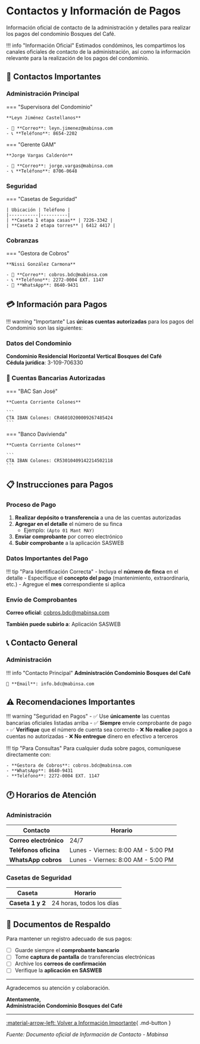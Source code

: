 # Contactos y Información de Pagos

Información oficial de contacto de la administración y detalles para realizar los pagos del condominio Bosques del Café.

!!! info "Información Oficial"
    Estimados condóminos, les compartimos los canales oficiales de contacto de la administración, así como la información relevante para la realización de los pagos del condominio.

## 👥 Contactos Importantes

### Administración Principal

=== "Supervisora del Condominio"
    
    **Leyn Jiménez Castellanos**
    
    - 📧 **Correo**: leyn.jimenez@mabinsa.com
    - 📞 **Teléfono**: 8654-2202

=== "Gerente GAM"
    
    **Jorge Vargas Calderón**
    
    - 📧 **Correo**: jorge.vargas@mabinsa.com
    - 📞 **Teléfono**: 8706-0648

### Seguridad

=== "Casetas de Seguridad"
    
    | Ubicación | Teléfono |
    |-----------|----------|
    | **Caseta 1 etapa casas** | 7226-3342 |
    | **Caseta 2 etapa torres** | 6412 4417 |

### Cobranzas

=== "Gestora de Cobros"
    
    **Nissi González Carmona**
    
    - 📧 **Correo**: cobros.bdc@mabinsa.com
    - 📞 **Teléfono**: 2272-0004 EXT. 1147
    - 📱 **WhatsApp**: 8640-9431

## 💳 Información para Pagos

!!! warning "Importante"
    Las **únicas cuentas autorizadas** para los pagos del Condominio son las siguientes:

### Datos del Condominio

**Condominio Residencial Horizontal Vertical Bosques del Café**  
**Cédula jurídica**: 3-109-706330

### 🏦 Cuentas Bancarias Autorizadas

=== "BAC San José"
    
    **Cuenta Corriente Colones**
    
    ```
    CTA IBAN Colones: CR46010200009267485424
    ```

=== "Banco Davivienda"
    
    **Cuenta Corriente Colones**
    
    ```
    CTA IBAN Colones: CR53010409142214502118
    ```

## 📋 Instrucciones para Pagos

### Proceso de Pago

1. **Realizar depósito o transferencia** a una de las cuentas autorizadas
2. **Agregar en el detalle** el número de su finca
   - Ejemplo: `(Apto 01 Mant MAY)`
3. **Enviar comprobante** por correo electrónico
4. **Subir comprobante** a la aplicación SASWEB

### Datos Importantes del Pago

!!! tip "Para Identificación Correcta"
    - Incluya el **número de finca** en el detalle
    - Especifique el **concepto del pago** (mantenimiento, extraordinaria, etc.)
    - Agregue el **mes** correspondiente si aplica

### Envío de Comprobantes

**Correo oficial**: cobros.bdc@mabinsa.com

**También puede subirlo a**: Aplicación SASWEB

## 📞 Contacto General

### Administración

!!! info "Contacto Principal"
    **Administración Condominio Bosques del Café**
    
    📧 **Email**: info.bdc@mabinsa.com

## ⚠️ Recomendaciones Importantes

!!! warning "Seguridad en Pagos"
    - ✅ Use **únicamente** las cuentas bancarias oficiales listadas arriba
    - ✅ **Siempre** envíe comprobante de pago
    - ✅ **Verifique** que el número de cuenta sea correcto
    - ❌ **No realice** pagos a cuentas no autorizadas
    - ❌ **No entregue** dinero en efectivo a terceros

!!! tip "Para Consultas"
    Para cualquier duda sobre pagos, comuníquese directamente con:
    
    - **Gestora de Cobros**: cobros.bdc@mabinsa.com
    - **WhatsApp**: 8640-9431
    - **Teléfono**: 2272-0004 EXT. 1147

## 🕐 Horarios de Atención

### Administración

| Contacto | Horario |
|----------|---------|
| **Correo electrónico** | 24/7 |
| **Teléfonos oficina** | Lunes - Viernes: 8:00 AM - 5:00 PM |
| **WhatsApp cobros** | Lunes - Viernes: 8:00 AM - 5:00 PM |

### Casetas de Seguridad

| Caseta | Horario |
|--------|---------|
| **Caseta 1 y 2** | 24 horas, todos los días |

## 📄 Documentos de Respaldo

Para mantener un registro adecuado de sus pagos:

- [ ] Guarde siempre el **comprobante bancario**
- [ ] Tome **captura de pantalla** de transferencias electrónicas  
- [ ] Archive los **correos de confirmación**
- [ ] Verifique la **aplicación en SASWEB**

---

Agradecemos su atención y colaboración.

**Atentamente,**  
**Administración Condominio Bosques del Café**

---

[:material-arrow-left: Volver a Información Importante](informacion-importante.md){ .md-button }

*Fuente: Documento oficial de Información de Contacto - Mabinsa*